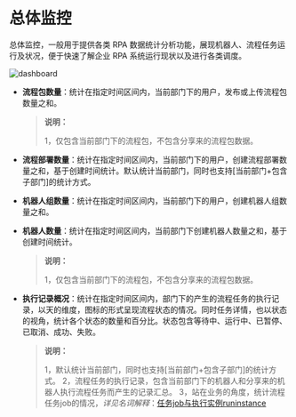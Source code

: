 # 总体监控

总体监控，一般用于提供各类 RPA 数据统计分析功能，展现机器人、流程任务运行及状况，便于快速了解企业 RPA 系统运行现状以及进行各类调度。

![dashboard](https://docimages.blob.core.chinacloudapi.cn/images/Console/1219dis1-all.png)

- **流程包数量**：统计在指定时间区间内，当前部门下的用户，发布或上传流程包数量之和。

  > **说明：**
  >
  > 1，仅包含当前部门下的流程包，不包含分享来的流程包数据。
  >
- **流程部署数量**：统计在指定时间区间内，当前部门下的用户，创建流程部署数量之和，基于创建时间统计。默认统计当前部门，同时也支持[当前部门+包含子部门]的统计方式。
- **机器人组数量**：统计在指定时间区间内，当前部门下的用户，创建机器人组数量之和。
- **机器人数量**：统计在指定时间区间内，当前部门下创建机器人数量之和，基于创建时间统计。

  > **说明：**
  >
  > 1，仅包含当前部门下的流程包，不包含分享来的流程包数据。
  >
- **执行记录概况**：统计在指定时间区间内，部门下的产生的流程任务的执行记录，以天的维度，图标的形式呈现流程状态的情况。同时任务详情，也以状态的视角，统计各个状态的数量和百分比。状态包含等待中、运行中、已暂停、已取消、成功、失败。

  > **说明：**
  >
  > 1，默认统计当前部门，同时也支持[当前部门+包含子部门]的统计方式。
  > 2，流程任务的执行记录，包含当前部门下的机器人和分享来的机器人执行流程任务而产生的记录汇总。
  > 3，站在业务的角度，统计流程任务job的情况，*详见名词解释*：[任务job与执行实例runinstance](./../../Glossary.md)
  >

